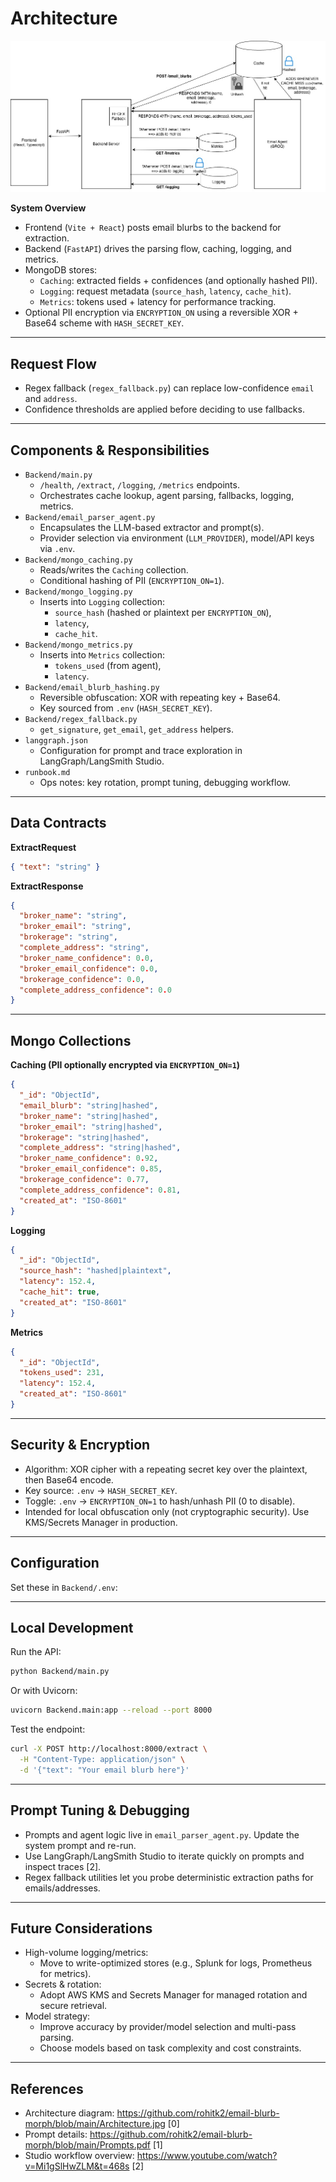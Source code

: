 # Architecture

![Architecture Diagram](https://github.com/rohitk2/email-blurb-morph/blob/main/Architecture.jpg)

**System Overview**
- Frontend (`Vite + React`) posts email blurbs to the backend for extraction.
- Backend (`FastAPI`) drives the parsing flow, caching, logging, and metrics.
- MongoDB stores:
  - `Caching`: extracted fields + confidences (and optionally hashed PII).
  - `Logging`: request metadata (`source_hash`, `latency`, `cache_hit`).
  - `Metrics`: tokens used + latency for performance tracking.
- Optional PII encryption via `ENCRYPTION_ON` using a reversible XOR + Base64 scheme with `HASH_SECRET_KEY`.

---

## Request Flow

- Regex fallback (`regex_fallback.py`) can replace low-confidence `email` and `address`.
- Confidence thresholds are applied before deciding to use fallbacks.

---

## Components & Responsibilities

- `Backend/main.py`
  - `/health`, `/extract`, `/logging`, `/metrics` endpoints.
  - Orchestrates cache lookup, agent parsing, fallbacks, logging, metrics.
- `Backend/email_parser_agent.py`
  - Encapsulates the LLM-based extractor and prompt(s).
  - Provider selection via environment (`LLM_PROVIDER`), model/API keys via `.env`.
- `Backend/mongo_caching.py`
  - Reads/writes the `Caching` collection.
  - Conditional hashing of PII (`ENCRYPTION_ON=1`).
- `Backend/mongo_logging.py`
  - Inserts into `Logging` collection:
    - `source_hash` (hashed or plaintext per `ENCRYPTION_ON`),
    - `latency`,
    - `cache_hit`.
- `Backend/mongo_metrics.py`
  - Inserts into `Metrics` collection:
    - `tokens_used` (from agent),
    - `latency`.
- `Backend/email_blurb_hashing.py`
  - Reversible obfuscation: XOR with repeating key + Base64.
  - Key sourced from `.env` (`HASH_SECRET_KEY`).
- `Backend/regex_fallback.py`
  - `get_signature`, `get_email`, `get_address` helpers.
- `langgraph.json`
  - Configuration for prompt and trace exploration in LangGraph/LangSmith Studio.
- `runbook.md`
  - Ops notes: key rotation, prompt tuning, debugging workflow.

---

## Data Contracts

**ExtractRequest**
```json
{ "text": "string" }
```

**ExtractResponse**
```json
{
  "broker_name": "string",
  "broker_email": "string",
  "brokerage": "string",
  "complete_address": "string",
  "broker_name_confidence": 0.0,
  "broker_email_confidence": 0.0,
  "brokerage_confidence": 0.0,
  "complete_address_confidence": 0.0
}
```

---

## Mongo Collections

**Caching (PII optionally encrypted via `ENCRYPTION_ON=1`)**
```json
{
  "_id": "ObjectId",
  "email_blurb": "string|hashed",
  "broker_name": "string|hashed",
  "broker_email": "string|hashed",
  "brokerage": "string|hashed",
  "complete_address": "string|hashed",
  "broker_name_confidence": 0.92,
  "broker_email_confidence": 0.85,
  "brokerage_confidence": 0.77,
  "complete_address_confidence": 0.81,
  "created_at": "ISO-8601"
}
```

**Logging**
```json
{
  "_id": "ObjectId",
  "source_hash": "hashed|plaintext",
  "latency": 152.4,
  "cache_hit": true,
  "created_at": "ISO-8601"
}
```

**Metrics**
```json
{
  "_id": "ObjectId",
  "tokens_used": 231,
  "latency": 152.4,
  "created_at": "ISO-8601"
}
```

---

## Security & Encryption

- Algorithm: XOR cipher with a repeating secret key over the plaintext, then Base64 encode.
- Key source: `.env` → `HASH_SECRET_KEY`.
- Toggle: `.env` → `ENCRYPTION_ON=1` to hash/unhash PII (0 to disable).
- Intended for local obfuscation only (not cryptographic security). Use KMS/Secrets Manager in production.

---

## Configuration

Set these in `Backend/.env`:



---

## Local Development

Run the API:
```bash
python Backend/main.py
```

Or with Uvicorn:
```bash
uvicorn Backend.main:app --reload --port 8000
```

Test the endpoint:
```bash
curl -X POST http://localhost:8000/extract \
  -H "Content-Type: application/json" \
  -d '{"text": "Your email blurb here"}'
```

---

## Prompt Tuning & Debugging

- Prompts and agent logic live in `email_parser_agent.py`. Update the system prompt and re-run.
- Use LangGraph/LangSmith Studio to iterate quickly on prompts and inspect traces [2].
- Regex fallback utilities let you probe deterministic extraction paths for emails/addresses.

---

## Future Considerations

- High-volume logging/metrics:
  - Move to write-optimized stores (e.g., Splunk for logs, Prometheus for metrics).
- Secrets & rotation:
  - Adopt AWS KMS and Secrets Manager for managed rotation and secure retrieval.
- Model strategy:
  - Improve accuracy by provider/model selection and multi-pass parsing.
  - Choose models based on task complexity and cost constraints.

---

## References

- Architecture diagram: https://github.com/rohitk2/email-blurb-morph/blob/main/Architecture.jpg [0]
- Prompt details: https://github.com/rohitk2/email-blurb-morph/blob/main/Prompts.pdf [1]
- Studio workflow overview: https://www.youtube.com/watch?v=Mi1gSlHwZLM&t=468s [2]